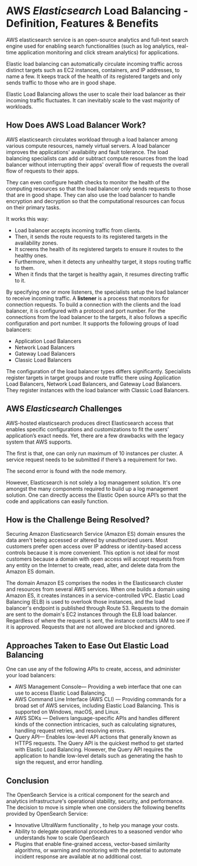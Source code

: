 # AWS *Elasticsearch* Load Balancing - Definition, Features & Benefits
AWS elasticsearch service is an open-source analytics and full-text search engine used for enabling search functionalities (such as log analytics, real-time application monitoring and click stream analytics) for applications. 

Elastic load balancing can automatically circulate incoming traffic across distinct targets such as EC2 instances, containers, and IP addresses, to name a few. It keeps track of the health of its registered targets and only sends traffic to those who are in good shape.

Elastic Load Balancing allows the user to scale their load balancer as their incoming traffic fluctuates. It can inevitably scale to the vast majority of workloads. 

##  How Does AWS Load Balancer Work?
AWS elasticsearch circulates workload through a load balancer among various compute resources, namely virtual servers. A load balancer improves the applications' availability and fault tolerance.  The load balancing specialists can add or subtract compute resources from the load balancer without interrupting their apps' overall flow of requests the overall flow of requests to their apps.

They can even configure health checks to monitor the health of the computing resources so that the load balancer only sends requests to those that are in good shape. They can also use the load balancer to handle encryption and decryption so that the computational resources can focus on their primary tasks.

It works this way:
- Load balancer accepts incoming traffic from clients.
- Then, it sends the route requests to its registered targets in the availability zones.
- It screens the health of its registered targets to ensure it routes to the healthy ones.
- Furthermore, when it detects any unhealthy target, it stops routing traffic to them.
- When it finds that the target is healthy again, it resumes directing traffic to it.

By specifying one or more listeners, the specialists setup the load balancer to receive incoming traffic. A **listener** is a process that monitors for connection requests. To build a connection with the clients and the load balancer, it is configured with a protocol and port number. For the connections from the load balancer to the targets, it also follows a specific configuration and port number. It supports the following groups of load balancers:
- Application Load Balancers
- Network Load Balancers
- Gateway Load Balancers
- Classic Load Balancers 

The configuration of the load balancer types differs significantly. Specialists register targets in target groups and route traffic there using Application Load Balancers, Network Load Balancers, and Gateway Load Balancers. They register instances with the load balancer with Classic Load Balancers.

## AWS *Elasticsearch* Challenges 

AWS-hosted elasticsearch produces direct Elasticsearch access that enables specific configurations and customizations to fit the users’ application’s exact needs. Yet, there are a few drawbacks with the legacy system that AWS supports. 

The first is that, one can only run maximum of 10 instances per cluster. A service request needs to be submitted if there’s a requirement for two.

The second error is found with the node memory.

However, Elasticsearch is not solely a log management solution. It's one amongst the many components required to build up a log management solution. One can directly access the Elastic Open source API’s so that the code and applications can easily function.

## How is the Challenge Being Resolved?

Securing Amazon Elasticsearch Service (Amazon ES) domain ensures the data aren't being accessed or altered by unauthorized users. Most customers prefer open access over IP address or identity-based access controls because it is more convenient. This option is not ideal for most customers because a domain with open access will accept requests from any entity on the Internet to create, read, alter, and delete data from the Amazon ES domain.

The domain Amazon ES comprises the nodes in the Elasticsearch cluster and resources from several AWS services. When one builds a domain using Amazon ES, it creates instances in a service-controlled VPC. Elastic Load Balancing (ELB) is used to overlook those instances, and the load balancer's endpoint is published through Route 53. Requests to the domain are sent to the domain's EC2 instances through the ELB load balancer. Regardless of where the request is sent, the instance contacts IAM to see if it is approved. Requests that are not allowed are blocked and ignored.

## Approaches Taken to Ease Out Elastic Load Balancing

One can use any of the following APIs to create, access, and administer your load balancers:

- AWS Management Console— Providing a web interface that one can use to access Elastic Load Balancing.
-  AWS Command Line Interface (AWS CLI) — Providing commands for a broad set of AWS services, including Elastic Load Balancing. This is supported on Windows, macOS, and Linux. 
- AWS SDKs — Delivers language-specific APIs and handles different kinds of the connection intricacies, such as calculating signatures, handling request retries, and resolving errors. 
- Query API— Enables low-level API actions that generally known as HTTPS requests. The Query API is the quickest method to get started with Elastic Load Balancing. However, the Query API requires the application to handle low-level details such as generating the hash to sign the request, and error handling.

## Conclusion

The OpenSearch Service is a critical component for the search and analytics infrastructure's operational stability, security, and performance. The decision to move is simple when one considers the following benefits provided by OpenSearch Service:

- Innovative UltraWarm functionality , to help you manage your costs.
- Ability to delegate operational procedures to a seasoned vendor who understands how to scale OpenSearch
- Plugins that enable fine-grained access, vector-based similarity algorithms, or warning and monitoring with the potential to automate incident response are available at no additional cost.
